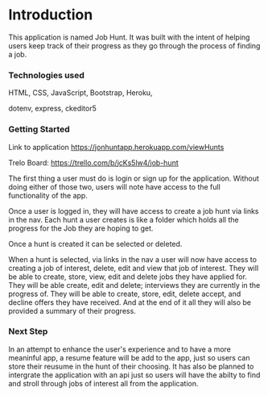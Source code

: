 # Introduction

This application is named Job Hunt. It was built with the intent of helping users keep track of their progress as they go through the process of finding a job.

### Technologies used

HTML, CSS, JavaScript, Bootstrap, Heroku,

dotenv, express, ckeditor5

### Getting Started

Link to application https://jonhuntapp.herokuapp.com/viewHunts

Trelo Board: https://trello.com/b/jcKs5lw4/job-hunt

The first thing a user must do is login or sign up for the application. Without doing either of those two, users will note have access to the full functionality of the app.

Once a user is logged in, they will have access to create a job hunt via links in the nav. Each hunt a user creates is like a folder which holds all the progress for the Job they are hoping to get. 

Once a hunt is created it can be selected or deleted. 

When a hunt is selected, via links in the nav a user will now have access to creating a job of interest, delete, edit and view that job of interest. They will be able to create, store, view, edit and delete jobs they have applied for. They will be able create, edit and delete; interviews they are currently in the progress of. They will be able to create, store, edit, delete accept, and decline offers they have received. And at the end of it all they will also be provided a summary of their progress. 

### Next Step

In an attempt to enhance the user's experience and to have a more meaninful app, a resume feature will be add to the app, just so users can store their reusume in the hunt of their choosing. It has also be planned to intergrate the application with an api just so users will have the abilty to find and stroll through jobs of interest all from the application.



